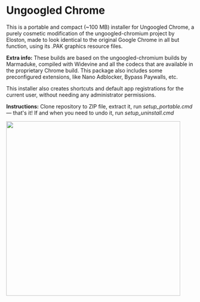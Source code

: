 # Ungoogled Chrome
This is a portable and compact (~100 MB) installer for Ungoogled Chrome, a purely cosmetic modification of the ungoogled-chromium project by Eloston, made to look identical to the original Google Chrome in all but function, using its .PAK graphics resource files. 

**Extra info:** These builds are based on the ungoogled-chromium builds by Marmaduke, compiled with Widevine and all the codecs that are available in the proprietary Chrome build. This package also includes some preconfigured extensions, like Nano Adblocker, Bypass Paywalls, etc.

This installer also creates shortcuts and default app registrations for the current user, without needing any administrator permissions.

**Instructions:** Clone repository to ZIP file, extract it, run _setup_portable.cmd_ — that's it! If and when you need to undo it, run _setup_uninstall.cmd_


<img width="466" src="https://user-images.githubusercontent.com/32809089/141188876-0d5b63ab-c43e-4cbb-a488-b49e2637a539.png">
